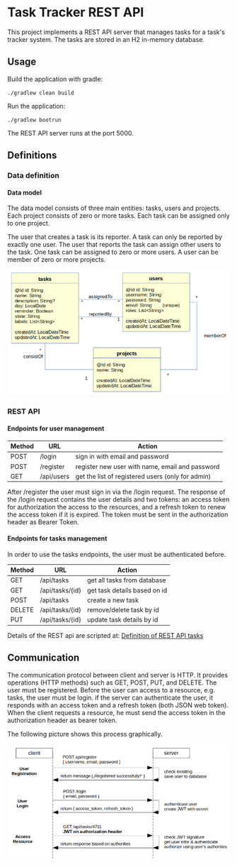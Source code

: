 # Task Tracker REST API
This project implements a REST API server that manages tasks for a task's tracker system.
The tasks are stored in an H2 in-memory database. 

## Usage
Build the application with gradle:

    ./gradlew clean build

Run the application:

    ./gradlew bootrun

The REST API server runs at the port 5000.

## Definitions

### Data definition
#### Data model
The data model consists of three main entities: tasks, users and projects. 
Each project consists of zero or more tasks. Each task can be assigned only to 
one project. 

The user that creates a task is its reporter. A task can only 
be reported by exactly one user. The user that reports the task can assign
other users to the task. One task can be assigned to zero or more 
users. A user can be member of zero or more projects.  
 
![Data model](datamodel.png)


### REST API
#### Endpoints for user management
| Method | URL        | Action                                            |
|--------|------------|---------------------------------------------------|
| POST   | /login     | sign in with email and password                   |
| POST   | /register  | register new user with name, email and password   |
| GET    | /api/users | get the list of registered users (only for admin) |

After /register the user must sign in via the /login request. 
The response of the /login request contains the user details and two tokens: an access token for 
authorization the access to the resources, and a refresh token to renew the access token if it is expired. 
The token must be sent in the authorization header as Bearer Token.

#### Endpoints for tasks management
In order to use the tasks endpoints, the user must be authenticated before.

| Method | URL             | Action                       |
|--------|-----------------|------------------------------|
| GET    | /api/tasks      | get all tasks from database  |
| GET    | /api/tasks/{id} | get task details based on id |
| POST   | /api/tasks      | create a new task            |
| DELETE | /api/tasks/{id} | remove/delete task by id     |
| PUT    | /api/tasks/{id} | update task details by id    |

Details of the REST api are scripted at:
[Definition of REST API tasks](doc/readme-rest-api-tasks.md)

## Communication
The communication protocol between client and server is HTTP. 
It provides operations (HTTP methods) such as GET, POST, PUT, and DELETE.
The user must be registered.
Before the user can access to a resource, e.g. tasks, the user must be login.
if the server can authenticate the user, it responds with an access token and a
refresh token (both JSON web token). 
When the client requests a resource, he must send the access token in the 
authorization header as bearer token.

The following picture shows this process graphically.

![Communication](communication.png)


